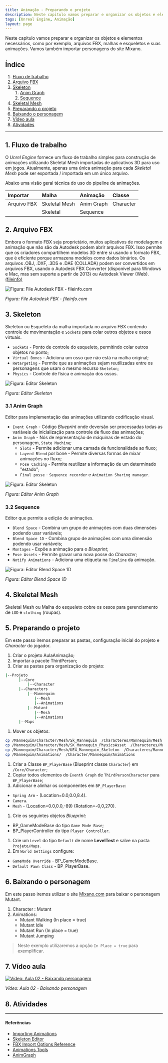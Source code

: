 ```yaml
---
title: Animação - Preparando o projeto
description: Neste capitulo vamos preparar e organizar os objetos e elementos necessários, como por exemplo, arquivos FBX, malhas e esqueletos e suas animações. Vamos também importar personagens do site Mixano.
tags: [Unreal Engine, Animação]
layout: page
---
```


Neste capitulo vamos preparar e organizar os objetos e elementos necessários, como por exemplo, arquivos FBX, malhas e esqueletos e suas animações. Vamos também importar personagens do site Mixano.

## Índice
1. [Fluxo de trabalho](#1-fluxo-de-trabalho)
2. [Arquivo FBX](#2-arquivo-fbx)
3. [Skeleton](#3-skeleton)
    1. [Anim Graph](3-1-anim-araph)
    1. [Sequence](3-2-Sequence)
4. [Skeletal Mesh](#4-skeletal-mesh)
5. [Preparando o projeto](#5-preparando-o-projeto)
6. [Baixando o personagem](#6-baixando-o-projeto)
7. [Vídeo aula](#7-video-aula)
8. [Atividades](#8-atividades)

***

## 1. Fluxo de trabalho
O *Unrel Engine* fornece um fluxo de trabalho simples para construção de animações utilizando Skeletal Mesh importadas de aplicativos 3D para uso em jogos. Atualmente, apenas uma única animação para cada *Skeletal Mesh* pode ser exportada / importada em um único arquivo.

Abaixo uma visão geral técnica do uso do pipeline de animações.

|Importar               | Malha         | Animação    | Classe    |
|:--                    |:-             |:-           |:-         |
| Arquivo FBX           |Skeletal Mesh  |Anim Graph   |Character  |         
|                       |Skeletal       |Sequence     |           |         

## 2. Arquivo FBX
Embora o formato FBX seja proprietário, muitos aplicativos de modelagem e animação que não são da Autodesk podem abrir arquivos FBX. Isso permite que os criadores compartilhem modelos 3D entre si usando o formato FBX, que é eficiente porque armazena modelos como dados binários. Os arquivos .OBJ, .DXF, .3DS e .DAE (COLLADA) podem ser convertidos em arquivos FBX, usando o Autodesk FBX Converter (disponível para Windows e Mac, mas sem suporte a partir de 2013) ou Autodesk Viewer (Web).[(fileinfo)](https://fileinfo.com/extension/fbx)

![Figura: File Autodesk FBX - fileinfo.com](https://cdn.fileinfo.com/img/ss/lg/fbx_2691.png)

*Figura: File Autodesk FBX - fileinfo.com*

## 3. Skeleton
Skeleton ou Esqueleto da malha importada no arquivo FBX contendo controle de movimentação e `Sockets` para colar outros objetos e ossos virtuais.
- `Sockets` - Ponto de controle do esqueleto, permitindo colar outros objetos no ponto;
- `Virtual Bones` - Adiciona um osso que não está na malha original;
- `Retargeting` - Permite que as animações sejam reutilizadas entre os personagens que usam o mesmo recurso `Skeleton`;
- `Physics` - Controle de física e animação dos ossos.

![Figura: Editor Skeleton](imagens/animacao/unreal_engine_skeleton_mannequim.jpg)

*Figura: Editor Skeleton*

### 3.1 Anim Graph
Editor para implementação das animações utilizando codificação visual.
- `Event Graph` - Código *Blueprint* onde deversão ser processadas todas as variáveis de inicialização para controle de fluxo das animações;  
- `Anim Graph` - Nós de representação de máquinas de estado do personagem, `State Machine`;
  - `Slots` - Permite adicionar uma camada de funcionalidade ao fluxo;
  - `Layerd Blend` por bone - Permite diversas formas de mixar animações no fluxo;
  - `Pose Caching` - Permite reutilizar a informação de um determinado "estado";
  - `Final posse` - `Sequence recorder` e `Animation Sharing manager`.

![Figura: Editor Skeleton](imagens/animacao/unreal_engine_animgraph.jpg)

*Figura: Editor Anim Graph*  

### 3.2 Sequence    
Editor que permite a edição de animações.                          
- `Blend Space` - Combina um grupo de animações com duas dimensões podendo usar variáveis;
- `Blend Space 1D` - Combina grupo de animações com uma dimensão podendo usar variáveis;
- `Montages` - Expõe a animação para o *Blueprint*;
- `Pose Assets` - Permite gravar uma nova posse do *Character*;
- `Notify Animations` - Adiciona uma etiqueta na `Timeline` da animação.

![Figura: Editor Blend Space 1D](imagens/animacao/unreal_engine_Blend_Space_1D.jpg)

*Figura: Editor Blend Space 1D*  


## 4. Skeletal Mesh
Skeletal Mesh ou Malha do esqueleto cobre os ossos para gerenciamento de `LOD` e `clothing` (roupas).

## 5. Preparando o projeto
Em este passo iremos preparar as pastas, configuração inicial do projeto e *Character* do
jogador.

1. Criar o projeto AulaAnimação;
1. Importar a pacote ThirdPerson;
1. Criar as pastas para organização do projeto:
```bash
|--Projeto
      |--Core
          |--Character
      |--Characters
          |--Mannequim
             |--Mesh
             |--Animations          
          |--Mutant
             |--Mesh
             |--Animations
      |--Maps               
```
1.  Mover os objetos:
```bash    
cp /Mannequim/Character/Mesh/Sk_Mannequim  /Characteres/Mannequim/Mesh
cp /Mannequim/Character/Mesh/SK_Mannequin_PhysicsAsset  /Characteres/Mannequim/Mesh
cp /Mannequim/Character/Mesh/UE4_Mannequin_Skeleton  /Characteres/Mannequim/Mesh
cp /Mannequim/Animations/  /Character/Mannequim/Animations
 ```
1. Criar a Classe `BP_PlayerBase` (Blueprint classe `Character`) em `/Core/Character`;
1. Copiar todos elementos do `Eventh Graph` de `ThirdPersonCharacter` para `BP_PlayerBase`;
1. Adicionar e alinhar os componentes em `BP_PlayerBase`:
 - `Spring Arm` - (Location=0.0,0.0,8.4).
 - `Camera`.
 - `Mesh` - (Location=0.0,0.0,-89) (Rotation=-0,0,270).
1. Crie os seguintes objetos *Blueprint*:
 - BP_GameModeBase do tipo `Game Mode Base`;
 - BP_PlayerController do tipo `Player Controller`.
1. Crie um `Level` do tipo `Default` de nome **LevelTest** e salve na pasta `Projeto/Maps`.
1. Em `World Settings` configure:
 - `GameMode Override` - BP_GameModeBase.
 - `Default Pawn Class` - BP_PlayerBase.

## 6. Baixando o personagem
Em este passo iremos utilizar o site [Mixano.com](https://www.mixamo.com/) para baixar o personagem Mutant.  
1. Character : Mutant
1. Animations:
   - Mutant Walking (In place = true)
   - Mutant Idle
   - Mutant Run (In place = true)
   - Mutant Jumping

> Neste exemplo utilizaremos a opção `In Place = true` para exemplificar.  

## 7. Vídeo aula
[![Vídeo: Aula 02 - Baixando personagem](http://img.youtube.com/vi/G7c8DMdrsGY/0.jpg)](https://youtu.be/G7c8DMdrsGY "Aula 02")

*Vídeo: Aula 02 - Baixando personagem*

## 8. Atividades


***

#### Referências
- [Importing Animations](https://docs.unrealengine.com/4.26/en-US/WorkingWithContent/Importing/FBX/Animations/)
- [Skeleton Editor](https://docs.unrealengine.com/en-US/Engine/Animation/Persona/Modes/Skeleton/index.html)   
- [FBX Import Options Reference](https://docs.unrealengine.com/en-US/Engine/Content/Importing/FBX/ImportOptions/index.html)   
- [Animations Tools](https://docs.unrealengine.com/en-US/Engine/Animation/Persona/Modes/index.html)  
- [AnimGraph](https://docs.unrealengine.com/en-US/Engine/Animation/AnimBlueprints/AnimGraph/index.html)
